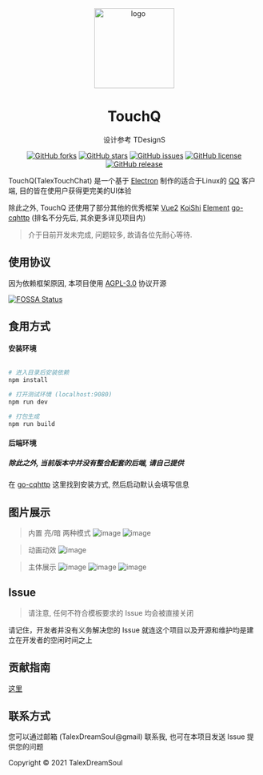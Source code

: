 <div align="center">

  <img width="160" src="https://i.loli.net/2021/10/05/yP5d6Aw19jRNUc7.png" alt="logo">

  <h1>TouchQ</h1>

设计参考 TDesignS

[![GitHub forks](https://img.shields.io/github/forks/TalexDreamSoul/touchq?style=flat-square)](https://github.com/TalexDreamSoul/touchq/network)
[![GitHub stars](https://img.shields.io/github/stars/TalexDreamSoul/touchq?style=flat-square)](https://github.com/TalexDreamSoul/touchq/stargazers)
[![GitHub issues](https://img.shields.io/github/issues/TalexDreamSoul/touchq?style=flat-square)](https://github.com/TalexDreamSoul/touchq/issues)
[![GitHub license](https://img.shields.io/github/license/TalexDreamSoul/touchq?style=flat-square)](https://github.com/TalexDreamSoul/touchq/blob/main/LICENSE)
[![GitHub release](https://img.shields.io/badge/release-1.2.0--beta-1b7cb9?style=flat-square)](https://github.com/TalexDreamSoul/touchq/releases)

</div>

TouchQ(TalexTouchChat) 是一个基于 [Electron](https://www.electronjs.org/) 制作的适合于Linux的 [QQ](https://im.qq.com/) 客户端, 目的皆在使用户获得更完美的UI体验

除此之外, TouchQ 还使用了部分其他的优秀框架 [Vue2](https://cn.vuejs.org/) [KoiShi](https://koishi.js.org/) [Element](https://element.eleme.io/#/zh-CN) [go-cqhttp](https://github.com/Mrs4s/go-cqhttp) (排名不分先后, 其余更多详见项目内)

<div align="center">
</div>

> 介于目前开发未完成, 问题较多, 故请各位先耐心等待.

## 使用协议

因为依赖框架原因, 本项目使用 [AGPL-3.0](./LICENSE) 协议开源

[![FOSSA Status](https://app.fossa.com/api/projects/git%2Bgithub.com%2FTalexDreamSoul%2Ftouchq.svg?type=large)](https://app.fossa.com/projects/git%2Bgithub.com%2FTalexDreamSoul%2Ftouchq?ref=badge_large)

## 食用方式

#### 安装环境

``` bash

# 进入目录后安装依赖
npm install

# 打开测试环境 (localhost:9080)
npm run dev

# 打包生成
npm run build

```

#### 后端环境
##### 除此之外, 当前版本中并没有整合配套的后端, 请自己提供

在 [go-cqhttp](https://github.com/Mrs4s/go-cqhttp) 这里找到安装方式, 然后启动默认会填写信息

## 图片展示

> 内置 亮/暗 两种模式
![image](https://user-images.githubusercontent.com/59305952/136044683-e59428a3-dd28-4803-a4c3-bccc9fbd89e8.png)
![image](https://user-images.githubusercontent.com/59305952/136044716-2eb8a9fb-b961-42c3-a31c-4dc1fc7c1520.png)

> 动画动效
![image](https://user-images.githubusercontent.com/59305952/136044813-355105a2-d367-42bb-b1b4-f07706cae116.png)

> 主体展示
![image](https://user-images.githubusercontent.com/59305952/136044912-03b428ca-47b6-4b45-b4bf-5664ed006a7b.png)
![image](https://user-images.githubusercontent.com/59305952/136045304-bf52e1ae-d8c1-44ae-af48-29e11300a93b.png)
![image](https://user-images.githubusercontent.com/59305952/138559993-7dfb6a99-b135-4268-a4b9-2641db46b718.png)

## Issue

> 请注意, 任何不符合模板要求的 Issue 均会被直接关闭

请记住，开发者并没有义务解决您的 Issue 就连这个项目以及开源和维护均是建立在开发者的空闲时间之上

## 贡献指南

[这里](.github/contribute/README.md)

## 联系方式

您可以通过邮箱 (TalexDreamSoul@gmail) 联系我, 也可在本项目发送 Issue 提供您的问题

Copyright © 2021 TalexDreamSoul

